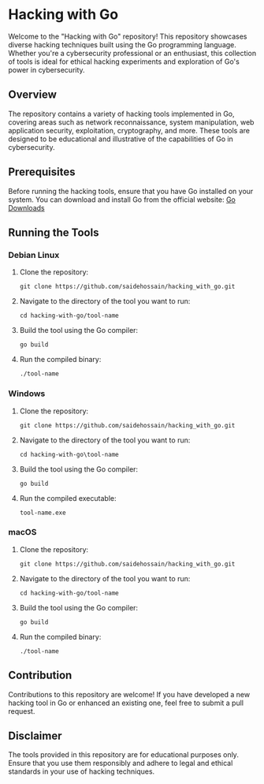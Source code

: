 # Hacking with Go

Welcome to the "Hacking with Go" repository! This repository showcases diverse hacking techniques built using the Go programming language. Whether you're a cybersecurity professional or an enthusiast, this collection of tools is ideal for ethical hacking experiments and exploration of Go's power in cybersecurity.

## Overview

The repository contains a variety of hacking tools implemented in Go, covering areas such as network reconnaissance, system manipulation, web application security, exploitation, cryptography, and more. These tools are designed to be educational and illustrative of the capabilities of Go in cybersecurity.

## Prerequisites

Before running the hacking tools, ensure that you have Go installed on your system. You can download and install Go from the official website: [Go Downloads](https://golang.org/dl/)

## Running the Tools

### Debian Linux

1. Clone the repository:
   ```
   git clone https://github.com/saidehossain/hacking_with_go.git
   ```

2. Navigate to the directory of the tool you want to run:
   ```
   cd hacking-with-go/tool-name
   ```

3. Build the tool using the Go compiler:
   ```
   go build
   ```

4. Run the compiled binary:
   ```
   ./tool-name
   ```

### Windows

1. Clone the repository:
   ```
   git clone https://github.com/saidehossain/hacking_with_go.git
   ```

2. Navigate to the directory of the tool you want to run:
   ```
   cd hacking-with-go\tool-name
   ```

3. Build the tool using the Go compiler:
   ```
   go build
   ```

4. Run the compiled executable:
   ```
   tool-name.exe
   ```

### macOS

1. Clone the repository:
   ```
   git clone https://github.com/saidehossain/hacking_with_go.git
   ```

2. Navigate to the directory of the tool you want to run:
   ```
   cd hacking-with-go/tool-name
   ```

3. Build the tool using the Go compiler:
   ```
   go build
   ```

4. Run the compiled binary:
   ```
   ./tool-name
   ```

## Contribution

Contributions to this repository are welcome! If you have developed a new hacking tool in Go or enhanced an existing one, feel free to submit a pull request.

## Disclaimer

The tools provided in this repository are for educational purposes only. Ensure that you use them responsibly and adhere to legal and ethical standards in your use of hacking techniques.

